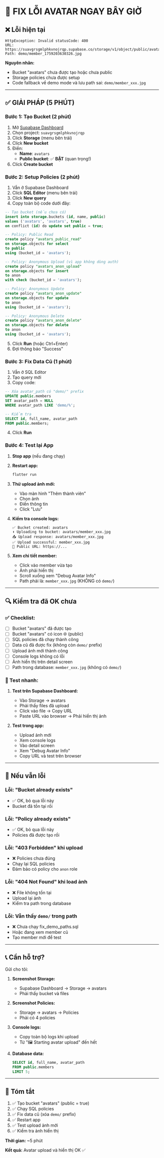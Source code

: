 # 🚨 FIX LỖI AVATAR NGAY BÂY GIỜ

## ❌ Lỗi hiện tại

```
HttpException: Invalid statusCode: 400
URL: https://suavgrsgmlphkvnojrqp.supabase.co/storage/v1/object/public/avatars/demo/member_xxx.jpg
Path: demo/member_1759203630326.jpg
```

**Nguyên nhân:** 
- Bucket "avatars" chưa được tạo hoặc chưa public
- Storage policies chưa được setup
- Code fallback về demo mode và lưu path sai: `demo/member_xxx.jpg`

---

## ✅ GIẢI PHÁP (5 PHÚT)

### Bước 1: Tạo Bucket (2 phút)

1. Mở [Supabase Dashboard](https://app.supabase.com)
2. Chọn project: `suavgrsgmlphkvnojrqp`
3. Click **Storage** (menu bên trái)
4. Click **New bucket**
5. Điền:
   - **Name**: `avatars`
   - **Public bucket**: ✅ **BẬT** (quan trọng!)
6. Click **Create bucket**

### Bước 2: Setup Policies (2 phút)

1. Vẫn ở Supabase Dashboard
2. Click **SQL Editor** (menu bên trái)
3. Click **New query**
4. Copy toàn bộ code dưới đây:

```sql
-- Tạo bucket (nếu chưa có)
insert into storage.buckets (id, name, public)
values ('avatars', 'avatars', true)
on conflict (id) do update set public = true;

-- Policy: Public Read
create policy "avatars_public_read"
on storage.objects for select
to public
using (bucket_id = 'avatars');

-- Policy: Anonymous Upload (vì app không dùng auth)
create policy "avatars_anon_upload"
on storage.objects for insert
to anon
with check (bucket_id = 'avatars');

-- Policy: Anonymous Update
create policy "avatars_anon_update"
on storage.objects for update
to anon
using (bucket_id = 'avatars');

-- Policy: Anonymous Delete
create policy "avatars_anon_delete"
on storage.objects for delete
to anon
using (bucket_id = 'avatars');
```

5. Click **Run** (hoặc Ctrl+Enter)
6. Đợi thông báo "Success"

### Bước 3: Fix Data Cũ (1 phút)

1. Vẫn ở SQL Editor
2. Tạo query mới
3. Copy code:

```sql
-- Xóa avatar_path có "demo/" prefix
UPDATE public.members 
SET avatar_path = NULL 
WHERE avatar_path LIKE 'demo/%';

-- Kiểm tra
SELECT id, full_name, avatar_path 
FROM public.members;
```

4. Click **Run**

### Bước 4: Test lại App

1. **Stop app** (nếu đang chạy)
2. **Restart app:**
   ```bash
   flutter run
   ```

3. **Thử upload ảnh mới:**
   - Vào màn hình "Thêm thành viên"
   - Chọn ảnh
   - Điền thông tin
   - Click "Lưu"

4. **Kiểm tra console logs:**
   ```
   ✅ Bucket created: avatars
   ⬆️ Uploading to bucket: avatars/member_xxx.jpg
   📤 Upload response: avatars/member_xxx.jpg
   ✅ Upload successful: member_xxx.jpg
   🔗 Public URL: https://...
   ```

5. **Xem chi tiết member:**
   - Click vào member vừa tạo
   - Ảnh phải hiển thị
   - Scroll xuống xem "Debug Avatar Info"
   - Path phải là: `member_xxx.jpg` (KHÔNG có `demo/`)

---

## 🔍 Kiểm tra đã OK chưa

### ✅ Checklist:

- [ ] Bucket "avatars" đã được tạo
- [ ] Bucket "avatars" có icon 🌐 (public)
- [ ] SQL policies đã chạy thành công
- [ ] Data cũ đã được fix (không còn `demo/` prefix)
- [ ] Upload ảnh mới thành công
- [ ] Console logs không có lỗi
- [ ] Ảnh hiển thị trên detail screen
- [ ] Path trong database: `member_xxx.jpg` (không có `demo/`)

### 🧪 Test nhanh:

1. **Test trên Supabase Dashboard:**
   - Vào Storage → avatars
   - Phải thấy files đã upload
   - Click vào file → Copy URL
   - Paste URL vào browser → Phải hiển thị ảnh

2. **Test trong app:**
   - Upload ảnh mới
   - Xem console logs
   - Vào detail screen
   - Xem "Debug Avatar Info"
   - Copy URL và test trên browser

---

## 🐛 Nếu vẫn lỗi

### Lỗi: "Bucket already exists"
- ✅ OK, bỏ qua lỗi này
- Bucket đã tồn tại rồi

### Lỗi: "Policy already exists"
- ✅ OK, bỏ qua lỗi này
- Policies đã được tạo rồi

### Lỗi: "403 Forbidden" khi upload
- ❌ Policies chưa đúng
- Chạy lại SQL policies
- Đảm bảo có policy cho `anon` role

### Lỗi: "404 Not Found" khi load ảnh
- ❌ File không tồn tại
- Upload lại ảnh
- Kiểm tra path trong database

### Lỗi: Vẫn thấy `demo/` trong path
- ❌ Chưa chạy fix_demo_paths.sql
- Hoặc đang xem member cũ
- Tạo member mới để test

---

## 📞 Cần hỗ trợ?

Gửi cho tôi:

1. **Screenshot Storage:**
   - Supabase Dashboard → Storage → avatars
   - Phải thấy bucket và files

2. **Screenshot Policies:**
   - Storage → avatars → Policies
   - Phải có 4 policies

3. **Console logs:**
   - Copy toàn bộ logs khi upload
   - Từ "🖼️ Starting avatar upload" đến hết

4. **Database data:**
   ```sql
   SELECT id, full_name, avatar_path 
   FROM public.members 
   LIMIT 5;
   ```

---

## 🎯 Tóm tắt

1. ✅ Tạo bucket "avatars" (public = true)
2. ✅ Chạy SQL policies
3. ✅ Fix data cũ (xóa `demo/` prefix)
4. ✅ Restart app
5. ✅ Test upload ảnh mới
6. ✅ Kiểm tra ảnh hiển thị

**Thời gian:** ~5 phút

**Kết quả:** Avatar upload và hiển thị OK ✅

